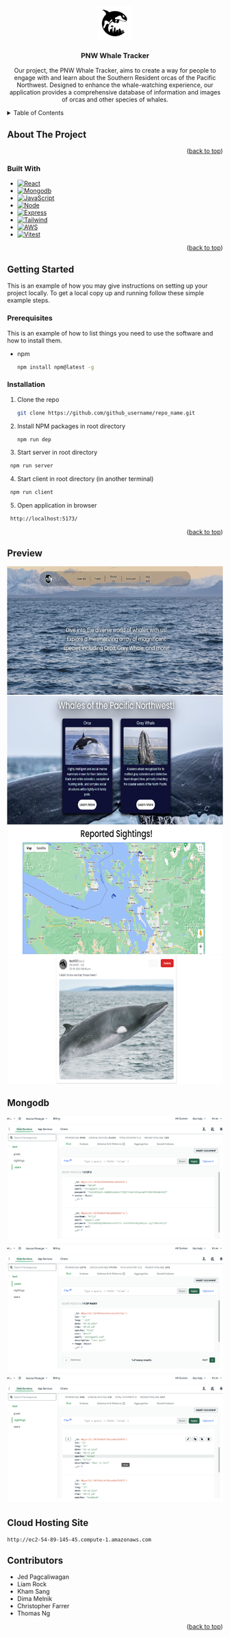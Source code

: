 <!-- Improved compatibility of back to top link: See: https://github.com/othneildrew/Best-README-Template/pull/73 -->
<a name="readme-top"></a>
<!--
*** Thanks for checking out the Best-README-Template. If you have a suggestion
*** that would make this better, please fork the repo and create a pull request
*** or simply open an issue with the tag "enhancement".
*** Don't forget to give the project a star!
*** Thanks again! Now go create something AMAZING! :D
-->



<!-- PROJECT SHIELDS -->
<!--
*** I'm using markdown "reference style" links for readability.
*** Reference links are enclosed in brackets [ ] instead of parentheses ( ).
*** See the bottom of this document for the declaration of the reference variables
*** for contributors-url, forks-url, etc. This is an optional, concise syntax you may use.
*** https://www.markdownguide.org/basic-syntax/#reference-style-links
-->

<!-- PROJECT LOGO -->
<br />
<div align="center">
  <a href="https://github.com/fiko-dev/csci342-orca_whale_database">
    <img src="./orca_whale_db/src/assets/orcaLogo.png" alt="Logo" width="80" height="80">
  </a>

<h3 align="center">PNW Whale Tracker</h3>

  <p align="center">
    Our project, the PNW Whale Tracker, aims to create a way for people to engage with and learn about the Southern Resident orcas of the Pacific Northwest. Designed to enhance the whale-watching experience, our application provides a comprehensive database of information and images of orcas and other species of whales.
    <br />
  </p>
</div>



<!-- TABLE OF CONTENTS -->
<details>
  <summary>Table of Contents</summary>
  <ol>
    <li>
      <a href="#about-the-project">About The Project</a>
      <ul>
        <li><a href="#built-with">Built With</a></li>
      </ul>
    </li>
    <li>
      <a href="#getting-started">Getting Started</a>
      <ul>
        <li><a href="#prerequisites">Prerequisites</a></li>
        <li><a href="#installation">Installation</a></li>
      </ul>
    </li>
    <li><a href="#Preview">Preview</a></li>
    <li><a href="#Mongodb">Mongodb</a></li>
    <li><a href="#Cloud Hosting Site">Cloud Hosting Site</a></li>
    <li><a href="#Contributors">contributors</a></li>
  </ol>
</details>



<!-- ABOUT THE PROJECT -->
## About The Project


<p align="right">(<a href="#readme-top">back to top</a>)</p>



### Built With

* [![React][React.js]][React-url]
* [![Mongodb][Mongodb.com]][Mongodb-url]
* [![JavaScript][JavaScript.com]][JavaScript-url]
* [![Node][Node.js]][Node-url]
* [![Express][Express.com]][Express-url]
* [![Tailwind][Tailwind CSS]][Tailwind-url]
* [![AWS][AWS.com]][AWS-url]
* [![Vitest][Vitest.com]][Vitest-url]

<p align="right">(<a href="#readme-top">back to top</a>)</p>



<!-- GETTING STARTED -->
## Getting Started

This is an example of how you may give instructions on setting up your project locally.
To get a local copy up and running follow these simple example steps.

### Prerequisites

This is an example of how to list things you need to use the software and how to install them.
* npm
  ```sh
  npm install npm@latest -g
  ```

### Installation

1. Clone the repo
   ```sh
   git clone https://github.com/github_username/repo_name.git
   ```
2. Install NPM packages in root directory
   ```sh
   npm run dep
   ```
3. Start server in root directory
  ```sh
   npm run server
   ```
4. Start client in root directory (in another terminal)
  ```sh
   npm run client
   ```
5. Open application in browser
  ```sh
   http://localhost:5173/
   ```
<p align="right">(<a href="#readme-top">back to top</a>)</p>


<!-- How to run the application locally:
  1. Clone the repository into a local directory
  2. Run 'npm run dep' in the directort's command line to install all of the dependencies required to run the application
  3. Run 'npm start' in the root directory to start the server
  4. Run 'npm run client' in the root directory in a separate terminal to start the client
  5. Open http://localhost:5173/ in your browser to run the application>
-->
## Preview

<img src="./orca_whale_db/src/assets/Screenshot_1.png" alt="Logo" width="auto" height="300">
<img src="./orca_whale_db/src/assets/Screenshot_2.png" alt="Logo" width="auto" height="300">
<img src="./orca_whale_db/src/assets/Screenshot_3.png" alt="Logo" width="auto" height="300">
<img src="./orca_whale_db/src/assets/Screenshot_4.png" alt="Logo" width="auto" height="300">

## Mongodb

<img src="./orca_whale_db/src/assets/UserDB.png" alt="Logo" width="auto" height="300">
<img src="./orca_whale_db/src/assets/PostDB.png" alt="Logo" width="auto" height="300">
<img src="./orca_whale_db/src/assets/SightingsDB.png" alt="Logo" width="auto" height="300">


## Cloud Hosting Site
```
http://ec2-54-89-145-45.compute-1.amazonaws.com
```

## Contributors

* Jed Pagcaliwagan
* Liam Rock
* Kham Sang
* Dima Melnik
* Christopher Farrer
* Thomas Ng

<p align="right">(<a href="#readme-top">back to top</a>)</p>



<!-- MARKDOWN LINKS & IMAGES -->
<!-- https://www.markdownguide.org/basic-syntax/#reference-style-links -->
[contributors-url]: https://github.com/fiko-dev/csci342-orca_whale_database/graphs/contributors
[React.js]: https://img.shields.io/badge/React-20232A?style=for-the-badge&logo=react&logoColor=61DAFB
[React-url]: https://reactjs.org/
[Mongodb.com]: https://img.shields.io/badge/MongoDB-green
[Mongodb-url]: https://www.mongodb.com/
[Javascript.com]: https://img.shields.io/badge/JavaScript-yellow
[JavaScript-url]: https://www.javascript.com/
[Node.js]:https://img.shields.io/badge/Node.js-lime
[Node-url]: https://nodejs.org/en
[Express.com]: https://img.shields.io/badge/Express.js-white
[Express-url]: https://expressjs.com/
[Tailwind CSS]: https://img.shields.io/badge/Tailwind%20CSS-cyan
[Tailwind-url]: https://tailwindcomponents.com/
[AWS.com]: https://img.shields.io/badge/AWS-orange
[AWS-url]: https://aws.amazon.com/free/?gclid=CjwKCAjwzN-vBhAkEiwAYiO7oHkgFolt9Ek0XecZL4n_gfpQWahuzzo8ve1RvBkpokOAcXgPjl7GCxoCHpAQAvD_BwE&trk=6a4c3e9d-cdc9-4e25-8dd9-2bd8d15afbca&sc_channel=ps&ef_id=CjwKCAjwzN-vBhAkEiwAYiO7oHkgFolt9Ek0XecZL4n_gfpQWahuzzo8ve1RvBkpokOAcXgPjl7GCxoCHpAQAvD_BwE:G:s&s_kwcid=AL!4422!3!651751059783!e!!g!!aws!19852662197!145019195897&all-free-tier.sort-by=item.additionalFields.SortRank&all-free-tier.sort-order=asc&awsf.Free%20Tier%20Types=*all&awsf.Free%20Tier%20Categories=*all
[Vitest.com]: https://img.shields.io/badge/Vitest-Yellow
[Vitest-url]: https://vitest.dev/
